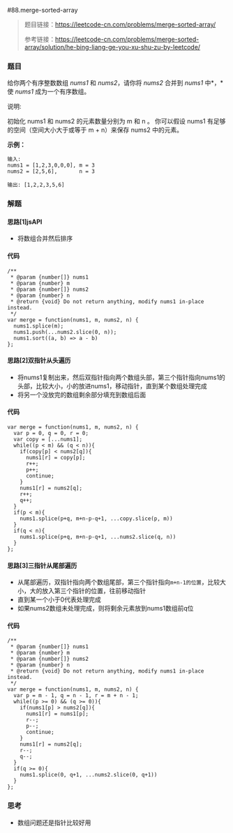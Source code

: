 #88.merge-sorted-array

> 题目链接：https://leetcode-cn.com/problems/merge-sorted-array/
>
> 参考链接：https://leetcode-cn.com/problems/merge-sorted-array/solution/he-bing-liang-ge-you-xu-shu-zu-by-leetcode/

### 题目

给你两个有序整数数组 *nums1* 和 *nums2*，请你将 *nums2* 合并到 *nums1* 中*，*使 *nums1* 成为一个有序数组。

说明:

初始化 nums1 和 nums2 的元素数量分别为 m 和 n 。
你可以假设 nums1 有足够的空间（空间大小大于或等于 m + n）来保存 nums2 中的元素。

**示例：**

```
输入:
nums1 = [1,2,3,0,0,0], m = 3
nums2 = [2,5,6],       n = 3

输出: [1,2,2,3,5,6]
```



### 解题

#### 思路[1]jsAPI

* 将数组合并然后排序

#### 代码

```
/**
 * @param {number[]} nums1
 * @param {number} m
 * @param {number[]} nums2
 * @param {number} n
 * @return {void} Do not return anything, modify nums1 in-place instead.
 */
var merge = function(nums1, m, nums2, n) {
  nums1.splice(m);
  nums1.push(...nums2.slice(0, n));
  nums1.sort((a, b) => a - b)
};
```

#### 思路[2]双指针从头遍历

* 将nums1复制出来，然后双指针指向两个数组头部，第三个指针指向nums1的头部，比较大小，小的放进nums1，移动指针，直到某个数组处理完成
* 将另一个没放完的数组剩余部分填充到数组后面

#### 代码

```
var merge = function(nums1, m, nums2, n) {
  var p = 0, q = 0, r = 0;
  var copy = [...nums1];
  while((p < m) && (q < n)){
    if(copy[p] < nums2[q]){
      nums1[r] = copy[p];
      r++;
      p++;
      continue;
    }
    nums1[r] = nums2[q];
    r++;
    q++;
  }
  if(p < m){
    nums1.splice(p+q, m+n-p-q+1, ...copy.slice(p, m))
  }
  if(q < n){
    nums1.splice(p+q, m+n-p-q+1, ...nums2.slice(q, n))
  }
};
```

#### 思路[3]三指针从尾部遍历

* 从尾部遍历，双指针指向两个数组尾部，第三个指针指向`m+n-1的位置`，比较大小，大的放入第三个指针的位置，往前移动指针
* 直到某一个小于0代表处理完成
* 如果nums2数组未处理完成，则将剩余元素放到nums1数组前q位

#### 代码

```
/**
 * @param {number[]} nums1
 * @param {number} m
 * @param {number[]} nums2
 * @param {number} n
 * @return {void} Do not return anything, modify nums1 in-place instead.
 */
var merge = function(nums1, m, nums2, n) {
  var p = m - 1, q = n - 1, r = m + n - 1;
  while((p >= 0) && (q >= 0)){
    if(nums1[p] > nums2[q]){
      nums1[r] = nums1[p];
      r--;
      p--;
      continue;
    }
    nums1[r] = nums2[q];
    r--;
    q--;
  }
  if(q >= 0){
    nums1.splice(0, q+1, ...nums2.slice(0, q+1))
  }
};
```



### 思考

* 数组问题还是指针比较好用

